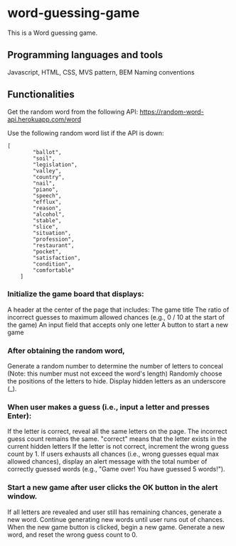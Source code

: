 # word-guessing-game
This is a Word guessing game.

## Programming languages and tools
Javascript, HTML, CSS, MVS pattern, BEM Naming conventions

## Functionalities
Get the random word from the following API: https://random-word-api.herokuapp.com/word

Use the following random word list if the API is down:
```
[
        "ballot",
        "soil",
        "legislation",
        "valley",
        "country",
        "nail",
        "piano",
        "speech",
        "efflux",
        "reason",
        "alcohol",
        "stable",
        "slice",
        "situation",
        "profession",
        "restaurant",
        "pocket",
        "satisfaction",
        "condition",
        "comfortable"
    ]
```

### Initialize the game board that displays:
A header at the center of the page that includes:
The game title
The ratio of incorrect guesses to maximum allowed chances (e.g., 0 / 10 at the start of the game)
An input field that accepts only one letter
A button to start a new game
### After obtaining the random word,
Generate a random number to determine the number of letters to conceal (Note: this number must not exceed the word's length)
Randomly choose the positions of the letters to hide.
Display hidden letters as an underscore (_).
### When user makes a guess (i.e., input a letter and presses Enter):
If the letter is correct, reveal all the same letters on the page. The incorrect guess count remains the same.
"correct" means that the letter exists in the current hidden letters
If the letter is not correct, increment the wrong guess count by 1.
If users exhausts all chances (i.e., wrong guesses equal max allowed chances), display an alert message with the total number of correctly guessed words (e.g., "Game over! You have guessed 5 words!").
### Start a new game after user clicks the OK button in the alert window.
If all letters are revealed and user still has remaining chances, generate a new word.
Continue generating new words until user runs out of chances.
When the new game button is clicked, begin a new game.
Generate a new word, and reset the wrong guess count to 0.

